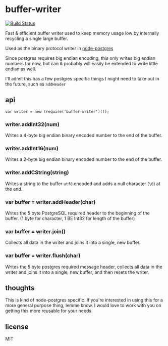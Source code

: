 # buffer-writer

[![Build Status](https://secure.travis-ci.org/brianc/node-buffer-writer.png?branch=master)](http://travis-ci.org/brianc/node-buffer-writer)

Fast & efficient buffer writer used to keep memory usage low by internally recycling a single large buffer.

Used as the binary protocol writer in [node-postgres](https://github.com/brianc/node-postgres)

Since postgres requires big endian encoding, this only writes big endian numbers for now, but can & probably will easily be extended to write little endian as well.

I'll admit this has a few postgres specific things I might need to take out in the future, such as `addHeader`

## api

`var writer = new (require('buffer-writer')());`

### writer.addInt32(num)

Writes a 4-byte big endian binary encoded number to the end of the buffer.

### writer.addInt16(num)

Writes a 2-byte big endian binary encoded number to the end of the buffer.

### writer.addCString(string)

Writes a string to the buffer `utf8` encoded and adds a null character (`\0`) at the end.

### var buffer = writer.addHeader(char)

Writes the 5 byte PostgreSQL required header to the beginning of the buffer. (1 byte for character, 1 BE Int32 for length of the buffer)

### var buffer = writer.join()

Collects all data in the writer and joins it into a single, new buffer.

### var buffer = writer.flush(char)

Writes the 5 byte postgres required message header, collects all data in the writer and joins it into a single, new buffer, and then resets the writer.

## thoughts

This is kind of node-postgres specific.  If you're interested in using this for a more general purpose thing, lemme know.
I would love to work with you on getting this more reusable for your needs.

## license

MIT
